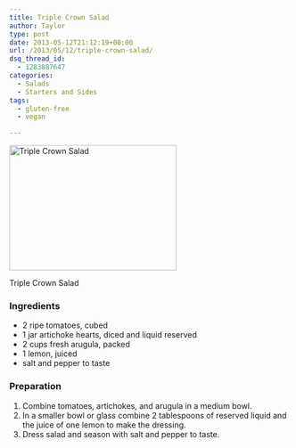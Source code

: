```yaml
---
title: Triple Crown Salad
author: Taylor
type: post
date: 2013-05-12T21:12:19+00:00
url: /2013/05/12/triple-crown-salad/
dsq_thread_id:
  - 1283887647
categories:
  - Salads
  - Starters and Sides
tags:
  - gluten-free
  - vegan

---
```

<div id="attachment_3308" style="width: 310px" class="wp-caption alignright">
  <a href="{{% mediaroot %}}uploads/2013/05/P5083578-001.jpg" rel="lightbox[3266]"><img class="size-medium wp-image-3308" alt="Triple Crown Salad" src="{{% mediaroot %}}uploads/2013/05/P5083578-001-300x225.jpg" width="300" height="225" srcset="{{% mediaroot %}}uploads/2013/05/P5083578-001-300x225.jpg 300w, {{% mediaroot %}}uploads/2013/05/P5083578-001.jpg 800w" sizes="(max-width: 300px) 100vw, 300px" /></a>
  
  <p class="wp-caption-text">
    Triple Crown Salad
  </p>
</div>

### Ingredients

  * <span style="line-height: 13px;">2 ripe tomatoes, cubed</span>
  * 1 jar artichoke hearts, diced and liquid reserved
  * 2 cups fresh arugula, packed
  * 1 lemon, juiced
  * salt and pepper to taste

### Preparation

  1. <span style="line-height: 13px;">Combine tomatoes, artichokes, and arugula in a medium bowl. </span>
  2. In a smaller bowl or glass combine 2 tablespoons of reserved liquid and the juice of one lemon to make the dressing.
  3. Dress salad and season with salt and pepper to taste.
